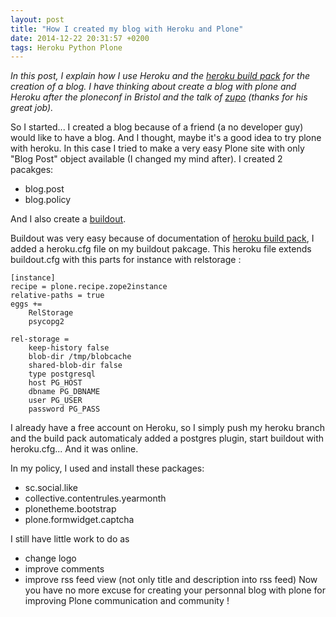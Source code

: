 ```yaml
---
layout: post
title: "How I created my blog with Heroku and Plone"
date: 2014-12-22 20:31:57 +0200
tags: Heroku Python Plone
---
```


*In this post, I explain how I use Heroku and the [heroku build pack](https://github.com/plone/heroku-buildpack-plone) for the creation of a blog. I have thinking about create a blog with plone and Heroku after the ploneconf in Bristol and the talk of [zupo](https://github.com/zupo) (thanks for his great job).*


So I started... I created a blog because of a friend (a no developer guy) would like to have a blog. And I thought, maybe it's a good idea to try plone with heroku. In this case I tried to make a very easy Plone site with only "Blog Post" object available (I changed my mind after). I created 2 pacakges:

- blog.post
- blog.policy


 And I also create a [buildout](https://github.com/bsuttor/blog.buildout).

Buildout was very easy because of documentation of [heroku build pack](https://github.com/plone/heroku-buildpack-plone), I added a heroku.cfg file on my buildout pakcage. This heroku file extends buildout.cfg with this parts for instance with relstorage :

```
[instance]
recipe = plone.recipe.zope2instance
relative-paths = true
eggs +=
    RelStorage
    psycopg2

rel-storage =
    keep-history false
    blob-dir /tmp/blobcache
    shared-blob-dir false
    type postgresql
    host PG_HOST
    dbname PG_DBNAME
    user PG_USER
    password PG_PASS
 ```

I already have a free account on Heroku, so I simply push my heroku branch and the build pack automaticaly added a postgres plugin, start buildout with heroku.cfg... And it was online.

In my policy, I used and install these packages:

- sc.social.like
- collective.contentrules.yearmonth
- plonetheme.bootstrap
- plone.formwidget.captcha

I still have little work to do as
- change logo
- improve comments
- improve rss feed view (not only title and description into rss feed)
Now you have no more excuse for creating your personnal blog with plone for improving Plone communication and community !